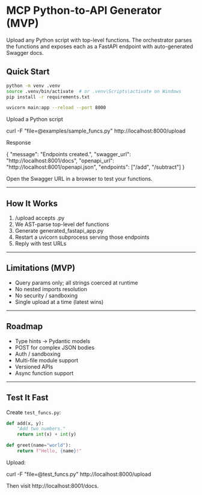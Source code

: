# MCP Python-to-API Generator (MVP)

Upload any Python script with top-level functions. The orchestrator parses the functions and exposes each as a FastAPI endpoint with auto-generated Swagger docs.

## Quick Start

```bash
python -m venv .venv
source .venv/bin/activate  # or .venv\Scripts\activate on Windows
pip install -r requirements.txt

uvicorn main:app --reload --port 8000
```

Upload a Python script

curl -F "file=@examples/sample_funcs.py" http://localhost:8000/upload

Response

{
  "message": "Endpoints created.",
  "swagger_url": "http://localhost:8001/docs",
  "openapi_url": "http://localhost:8001/openapi.json",
  "endpoints": ["/add", "/subtract"]
}

Open the Swagger URL in a browser to test your functions.

---

## How It Works
1. /upload accepts .py
2. We AST-parse top-level def functions
3. Generate generated_fastapi_app.py
4. Restart a uvicorn subprocess serving those endpoints
5. Reply with test URLs

---

## Limitations (MVP)
- Query params only; all strings coerced at runtime
- No nested imports resolution
- No security / sandboxing
- Single upload at a time (latest wins)

---

## Roadmap
- Type hints → Pydantic models
- POST for complex JSON bodies
- Auth / sandboxing
- Multi-file module support
- Versioned APIs
- Async function support

---

## Test It Fast

Create `test_funcs.py`:
```python
def add(x, y):
    "Add two numbers."
    return int(x) + int(y)

def greet(name="world"):
    return f"Hello, {name}!"
```

Upload:

curl -F "file=@test_funcs.py" http://localhost:8000/upload

Then visit http://localhost:8001/docs.